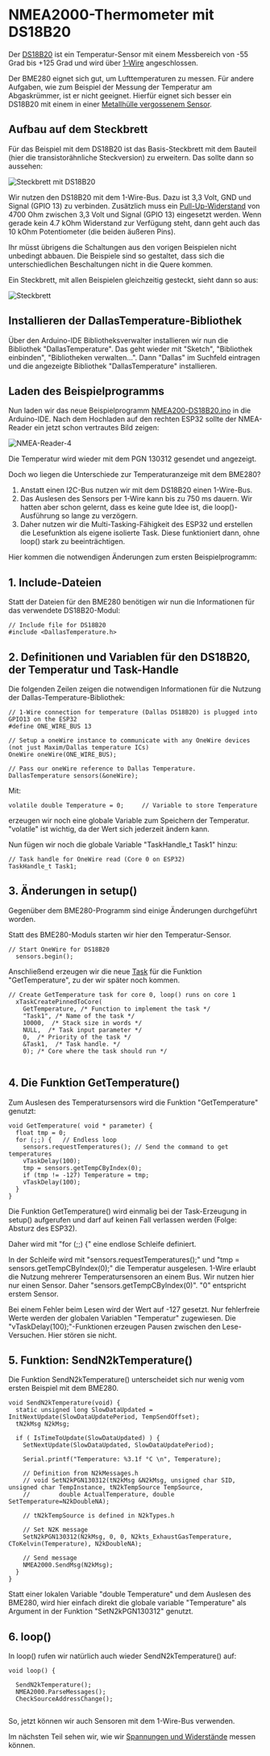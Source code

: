 # NMEA2000-Thermometer mit DS18B20

Der [DS18B20](https://datasheets.maximintegrated.com/en/ds/DS18B20.pdf) ist ein Temperatur-Sensor mit einem Messbereich von -55 Grad bis +125 Grad und wird über [1-Wire](https://de.wikipedia.org/wiki/1-Wire) angeschlossen.

Der BME280 eignet sich gut, um Lufttemperaturen zu messen. Für andere Aufgaben, wie zum Beispiel der Messung der Temperatur am Abgaskrümmer, ist er nicht geeignet. Hierfür eignet sich besser ein DS18B20 mit einem in einer [Metallhülle vergossenem Sensor](https://www.reichelt.de/shelly-temperatur-sensor-ds18b20-shelly-ds18b20-p287127.html?&nbc=1).

## Aufbau auf dem Steckbrett
Für das Beispiel mit dem DS18B20 ist das Basis-Steckbrett mit dem Bauteil (hier die transistorähnliche Steckversion) zu erweitern. Das sollte dann so aussehen:

![Steckbrett mit DS18B20](https://github.com/AK-Homberger/NMEA-Workshop/blob/main/Bilder/NMEA2000-DS18B20_Steckplatine.png)

Wir nutzen den DS18B20 mit dem 1-Wire-Bus. Dazu ist 3,3 Volt, GND und Signal (GPIO 13) zu verbinden.
Zusätzlich muss ein [Pull-Up-Widerstand](https://de.wikipedia.org/wiki/Open_circuit#Pull-up) von 4700 Ohm zwischen 3,3 Volt und Signal (GPIO 13) eingesetzt werden. Wenn gerade kein 4.7 kOhm Widerstand zur Verfügung steht, dann geht auch das 10 kOhm Potentiometer (die beiden äußeren Pins).

Ihr müsst übrigens die Schaltungen aus den vorigen Beispielen nicht unbedingt abbauen. Die Beispiele sind so gestaltet, dass sich die unterschiedlichen Beschaltungen nicht in die Quere kommen.

Ein Steckbrett, mit allen Beispielen gleichzeitig gesteckt, sieht dann so aus:

![Steckbrett](https://github.com/AK-Homberger/NMEA2000-Workshop/blob/main/Bilder/Steckbrett-voll.JPG)

## Installieren der DallasTemperature-Bibliothek

Über den Arduino-IDE Bibliotheksverwalter installieren wir nun die Bibliothek "DallasTemperature". Das geht wieder mit "Sketch", "Bibliothek einbinden", "Bibliotheken verwalten...". Dann "Dallas" im Suchfeld eintragen und die angezeigte Bibliothek "DallasTemperature" installieren.

## Laden des Beispielprogramms

Nun laden wir das neue Beispielprogramm [NMEA200-DS18B20.ino](https://github.com/AK-Homberger/NMEA2000-Workshop/blob/main/Software/NMEA2000-DS18B20/NMEA2000-DS18B20.ino) in die Arduino-IDE. Nach dem Hochladen auf den rechten ESP32 sollte der NMEA-Reader ein jetzt schon vertrautes Bild zeigen:

![NMEA-Reader-4](https://github.com/AK-Homberger/NMEA-Workshop/blob/main/Bilder/NMEAReader-4.png)

Die Temperatur wird wieder mit dem PGN 130312 gesendet und angezeigt.

Doch wo liegen die Unterschiede zur Temperaturanzeige mit dem BME280?

1. Anstatt einen I2C-Bus nutzen wir mit dem DS18B20 einen 1-Wire-Bus.
2. Das Auslesen des Sensors per 1-Wire kann bis zu 750 ms dauern. Wir hatten aber schon gelernt, dass es keine gute Idee ist, die loop()-Ausführung so lange zu verzögern.
3. Daher nutzen wir die Multi-Tasking-Fähigkeit des ESP32 und erstellen die Lesefunktion als eigene isolierte Task. Diese funktioniert dann, ohne loop() stark zu beeinträchtigen.

Hier kommen die notwendigen Änderungen zum ersten Beispielprogramm:


## 1. Include-Dateien

Statt der Dateien für den BME280 benötigen wir nun die Informationen für das verwendete DS18B20-Modul:

```
// Include file for DS18B20
#include <DallasTemperature.h>
```

## 2. Definitionen und Variablen für den DS18B20, der Temperatur und Task-Handle
Die folgenden Zeilen zeigen die notwendigen Informationen für die Nutzung der Dallas-Temperature-Bibliothek:

```
// 1-Wire connection for temperature (Dallas DS18B20) is plugged into GPIO13 on the ESP32
#define ONE_WIRE_BUS 13

// Setup a oneWire instance to communicate with any OneWire devices (not just Maxim/Dallas temperature ICs)
OneWire oneWire(ONE_WIRE_BUS);

// Pass our oneWire reference to Dallas Temperature.
DallasTemperature sensors(&oneWire);
```

Mit:
```
volatile double Temperature = 0;     // Variable to store Temperature
```
erzeugen wir noch eine globale Variable zum Speichern der Temperatur. "volatile" ist wichtig, da der Wert sich jederzeit ändern kann.

Nun fügen wir noch die globale Variable "TaskHandle_t Task1" hinzu:

```
// Task handle for OneWire read (Core 0 on ESP32)
TaskHandle_t Task1;
```

## 3. Änderungen in setup()

Gegenüber dem BME280-Programm sind einige Änderungen durchgeführt worden.

Statt des BME280-Moduls starten wir hier den Temperatur-Sensor.

```
// Start OneWire for DS18B20
  sensors.begin();
```

Anschließend erzeugen wir die neue [Task](https://docs.espressif.com/projects/esp-idf/en/latest/esp32/api-reference/system/freertos.html) für die Funktion "GetTemperature", zu der wir später noch kommen.

```
// Create GetTemperature task for core 0, loop() runs on core 1
  xTaskCreatePinnedToCore(
    GetTemperature, /* Function to implement the task */
    "Task1", /* Name of the task */
    10000,  /* Stack size in words */
    NULL,  /* Task input parameter */
    0,  /* Priority of the task */
    &Task1,  /* Task handle. */
    0); /* Core where the task should run */
  
```
    
## 4. Die Funktion GetTemperature()
  
Zum Auslesen des Temperatursensors wird die Funktion "GetTemperature" genutzt:

```
void GetTemperature( void * parameter) {
  float tmp = 0;
  for (;;) {   // Endless loop
    sensors.requestTemperatures(); // Send the command to get temperatures
    vTaskDelay(100);
    tmp = sensors.getTempCByIndex(0);
    if (tmp != -127) Temperature = tmp; 
    vTaskDelay(100);
  }
}
```
Die Funktion GetTemperature() wird einmalig bei der Task-Erzeugung in setup() aufgerufen und darf auf keinen Fall verlassen werden (Folge: Absturz des ESP32).

Daher wird mit "for (;;) {" eine endlose Schleife definiert.

In der Schleife wird mit "sensors.requestTemperatures();" und "tmp = sensors.getTempCByIndex(0);" die Temperatur ausgelesen.
1-Wire erlaubt die Nutzung mehrerer Temperatursensoren an einem Bus. Wir nutzen hier nur einen Sensor. Daher "sensors.getTempCByIndex(0)". "0" entspricht erstem Sensor.

Bei einem Fehler beim Lesen wird der Wert auf -127 gesetzt. Nur fehlerfreie Werte werden der globalen Variablen "Temperatur" zugewiesen.
Die "vTaskDelay(100);"-Funktionen erzeugen Pausen zwischen den Lese-Versuchen. Hier stören sie nicht.

## 5. Funktion: SendN2kTemperature()

Die Funktion SendN2kTemperature() unterscheidet sich nur wenig vom ersten Beispiel mit dem BME280.

```
void SendN2kTemperature(void) {
  static unsigned long SlowDataUpdated = InitNextUpdate(SlowDataUpdatePeriod, TempSendOffset);
  tN2kMsg N2kMsg;

  if ( IsTimeToUpdate(SlowDataUpdated) ) {
    SetNextUpdate(SlowDataUpdated, SlowDataUpdatePeriod);
        
    Serial.printf("Temperature: %3.1f °C \n", Temperature);

    // Definition from N2kMessages.h
    // void SetN2kPGN130312(tN2kMsg &N2kMsg, unsigned char SID, unsigned char TempInstance, tN2kTempSource TempSource,
    //        double ActualTemperature, double SetTemperature=N2kDoubleNA);

    // tN2kTempSource is defined in N2kTypes.h

    // Set N2K message
    SetN2kPGN130312(N2kMsg, 0, 0, N2kts_ExhaustGasTemperature, CToKelvin(Temperature), N2kDoubleNA);
    
    // Send message
    NMEA2000.SendMsg(N2kMsg);
  }
}
```
Statt einer lokalen Variable "double Temperature" und dem Auslesen des BME280, wird hier einfach direkt die globale variable "Temperature" als Argument in der Funktion "SetN2kPGN130312" genutzt. 

## 6. loop()

In loop() rufen wir natürlich auch wieder SendN2kTemperature() auf:
```
void loop() {
  
  SendN2kTemperature();
  NMEA2000.ParseMessages();
  CheckSourceAddressChange();
  
```

So, jetzt können wir auch Sensoren mit dem 1-Wire-Bus verwenden.

Im nächsten Teil sehen wir, wie wir [Spannungen und Widerstände](https://github.com/AK-Homberger/NMEA2000-Workshop/blob/main/Docs/AnalogRead.md) messen können.


